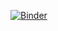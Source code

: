 [![Binder](https://mybinder.org/badge_logo.svg)](https://mybinder.org/v2/gh/adrienpacifico/python_data_science/HEAD?urlpath=lab)